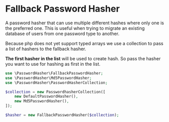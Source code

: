 # Fallback Password Hasher

A password hasher that can use multiple different hashes where only one is the preferred one. This is useful when trying to migrate an existing database of users from one password type to another.

Because php does not yet support typed arrays we use a collection to pass a list of hashers to the fallback hasher.

**The first hasher in the list** will be used to create hash. So pass the hasher you want to use for hashing as first in the list.

```php
use \PasswordHasher\FallbackPasswordHasher;
use \PasswordHasher\Md5PasswordHasher;
use \PasswordHasher\PasswordHasherCollection;

$collection = new PasswordhasherCollection([
    new DefaultPasswordHasher(),
    new Md5PasswordHasher(),
]);

$hasher = new FallbackPasswordHasher($collection);
```

